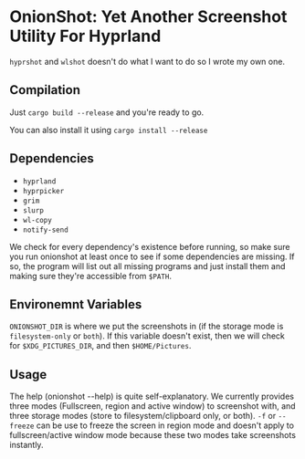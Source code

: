 # OnionShot: Yet Another Screenshot Utility For Hyprland

`hyprshot` and `wlshot` doesn't do what I want to do so I wrote my own one.

## Compilation

Just `cargo build --release` and you're ready to go.

You can also install it using `cargo install --release`

## Dependencies

- `hyprland`
- `hyprpicker`
- `grim`
- `slurp`
- `wl-copy`
- `notify-send`

We check for every dependency's existence before running, so make sure you run onionshot at least once to see if some dependencies are missing. If so, the program will list out all missing programs and just install them and making sure they're accessible from `$PATH`.

## Environemnt Variables

`ONIONSHOT_DIR` is where we put the screenshots in (if the storage mode is `filesystem-only` or `both`). If this variable doesn't exist, then we will check for `$XDG_PICTURES_DIR`, and then `$HOME/Pictures`.

## Usage

The help (onionshot --help) is quite self-explanatory. We currently provides three modes (Fullscreen, region and active window) to screenshot with, and three storage modes (store to filesystem/clipboard only, or both). `-f` or `--freeze` can be use to freeze the screen in region mode and doesn't apply to fullscreen/active window mode because these two modes take screenshots instantly.


